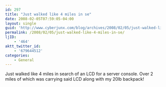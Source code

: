 ```yaml
---
id: 297
title: "Just walked like 4 miles in se"
date: 2008-02-05T07:59:05-04:00
layout: single
guid: 'http://www.cyberjunx.com/blog/archives/2008/02/05/just-walked-like-4-miles-in-se/'
permalink: /2008/02/05/just-walked-like-4-miles-in-se/
ljID:
    - '464'
aktt_twitter_id:
    - '679644512'
categories:
    - General
---
```


Just walked like 4 miles in search of an LCD for a server console. Over 2 miles of which was carrying said LCD along with my 20lb backpack!